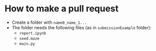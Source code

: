 # How to make a pull request

* Create a folder with `name0_name_1...`
* The folder needs the following files (as in `submissionExample` folder):
  * `report.ipynb`
  * `seed.maze`
  * `main.py`
